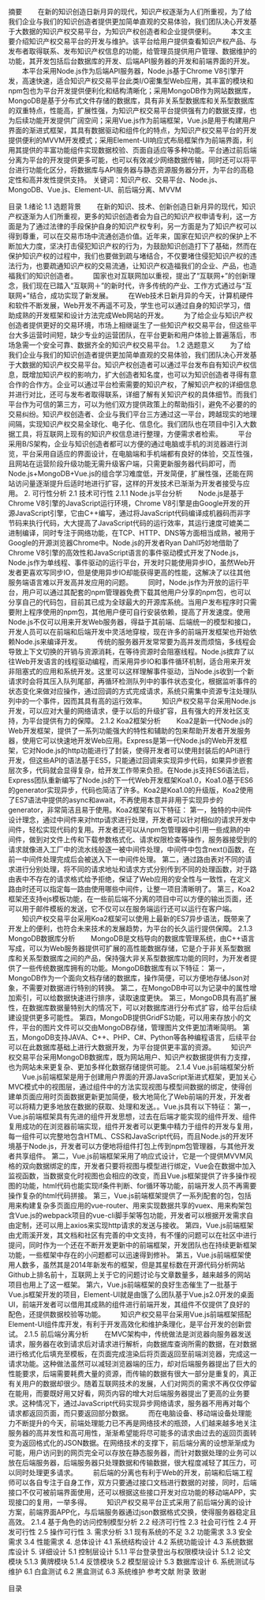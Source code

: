 摘要
　　在新的知识创造日新月异的现代，知识产权逐渐为人们所重视，为了给我们企业与我们的知识创造者提供更加简单直观的交易体验，我们团队决心开发基于大数据的知识产权交易平台，为知识产权创造者和企业提供便利。
　　本文主要介绍知识产权交易平台的开发与维护。该平台给用户提供查看知识产权产品、与发布者取得联系、发布知识产权信息的功能，给管理员提供用户管理、数据维护的功能，其开发包括后台数据库的开发、后端API服务器的开发和前端界面的开发。
　　本平台采用Node.js作为后端API服务器，Node.js基于Chrome V8引擎开发，高速快速，适合知识产权交易平台此类I/O密集型Web应用，其丰富的模块和npm包也为平台开发提供便利化和结构清晰化；采用MongoDB作为网站数据库，MongoDB是基于分布式文件存储的数据库，具有非关系型数据库和关系型数据库的双重特点，性能高，扩展性强，为知识产权交易平台提供强有力的数据支撑，也为后续功能开发提供广阔空间；采用Vue.js作为前端框架，Vue.js是用于构建用户界面的渐进式框架，其具有数据驱动和组件化的特点，为知识产权交易平台的开发提供便利的MVVM开发模式；采用Element-UI响应式布局框架作为前端界面，利用其提供的丰富功能组件实现数据校验、页面自适应等多种功能。平台通过前后端分离为平台的开发提供更多可能，也可以有效减少网络数据传输，同时还可以将平台进行功能化区分，将数据库与API服务器与静态资源服务器分开，为平台的高稳定性和高并发性提供支持。
关键词：知识产权、交易平台、Node.js、MongoDB、Vue.js、Element-UI、前后端分离、MVVM

目录
1.绪论
1.1 选题背景
　　在新的知识、技术、创新创造日新月异的现代，知识产权逐渐为人们所重视，更多的知识创造者会为自己的知识产权申请专利，这一方面是为了通过法律的手段保护自身的知识产权专利，另一方面是为了知识产权可以得到尊重，可以在交易市场中流通创造价值。近年来，国家在知识产权的保护上不断加大力度，坚决打击侵犯知识产权的行为，为鼓励知识创造打下了基础，然而在保护知识产权的过程中，我们也要做到疏与堵结合，不仅要堵住侵犯知识产权的违法行为，也要疏通知识产权的交易流通，让知识产权造福我们的企业、产品，也造福我们的知识创造者。
　　国家也对互联网加以重视，提出了“互联网+”的创新理念，我们现在已踏入“互联网＋”的新时代，许多传统的产业、工作方式通过与“互联网+”结合，成功实现了新发展。
　　在Web技术日新月异的今天，计算机硬件和软件不断发展，Web开发不再遥不可及，学生也可以通过自身的知识学习，借助成熟的开发框架和设计方法完成Web网站的开发。
　　为了给企业与知识产权创造者提供更好的交易环境，市场上相继诞生了一些知识产权交易平台，但这些平台大多运营时间短，缺少专业的运营团队，在平台更新和用户体验上普遍落后，市场急需一个安全可靠、数据齐全的知识产权交易平台。
1.2 选题意义
　　为了给我们企业与我们的知识创造者提供更加简单直观的交易体验，我们团队决心开发基于大数据的知识产权交易平台。知识产权创造者可以通过平台发布自有知识产权信息，既增加知识产权的影响力，扩大创造者知名度，也可以为知识创造者寻得有意合作的合作方。企业可以通过平台检索需要的知识产权，了解知识产权的详细信息并进行对比，还可与发布者取得联系，详细了解有关知识产权的具体细节。而我们平台作为可信的第三方，可以为他们双方提供政策上的帮助指引，避免不必要的的交易纠纷。知识产权创造者、企业与我们平台三方通过这一平台，跨越现实的地理间隔，实现知识产权交易全球化、电子化、信息化。我们团队也在项目中引入大数据工具，将互联网上现有的知识产权信息进行整理，方便需求者检索。
　　平台采用B/S架构，企业与知识创造者都可以方便的通过电脑或手机的浏览器进行浏览，平台采用自适应的界面设计，在电脑端和手机端都有良好的体验，交互性强，且网站在运营阶段升级功能无需升级客户端，只需更新服务器代码即可，而Node.js+MongoDB+Vue.js的组合学习难度低，开发简便，扩展性强，还能在网站访问量逐渐提升后适时地进行扩容，这样的开发技术已渐渐为开发者接受与应用。
2. 可行性分析
2.1 技术可行性
2.1.1 Node.js平台分析
　　Node.js是基于Chrome V8引擎的JavaScript运行环境，Chrome V8引擎是由Google开发的开源JavaScript引擎，它由C++编写，通过将JavaScript代码编译成机器码而非字节码来执行代码，大大提高了JavaScript代码的运行效率，其运行速度可媲美二进制编译，同时专注于网络功能，在TCP、HTTP、DNS等方面相当成熟，被用于Google的开源浏览器Chrome中。Node.js的开发者Ryan Dahl巧妙地借助了Chrome V8引擎的高效性和JavaScript语言的事件驱动模式开发了Node.js，Node.js作为单线程、事件驱动的运行平台，开发时只能使用异步IO，虽然Web开发者更喜欢写同步IO，但是使用异步IO却能获得更高的性能，这解决了以往其他服务端语言难以开发高并发应用的问题。
　　同时，Node.js作为开放的运行平台，用户可以通过其配套的npm管理器免费下载其他用户分享的npm包，也可以分享自己的代码包，目前其已成为全球最大的开源库系统。当用户发布程序时只需要附上程序使用的npm包，其他用户便可自行安装依赖，提高了开发速度。使用Node.js不仅可以用来开发Web服务器，得益于其前端、后端统一的模型和接口，开发人员可以在前端和后端开发中灵活地穿梭，现在许多的前端开发框架也开始依赖Node.js来编译开发。
　　传统的服务器开发常常要为高并发而烦恼，多线程会导致上下文切换的开销与资源消耗，在等待资源时会阻塞线程。Node.js摈弃了以往Web开发语言的线程驱动编程，而采用异步IO和事件循环机制，适合用来开发非阻塞式的应用和系统开发。这里可以这样理解事件驱动，当Node.js收到一个新请求时会将其压入队列尾部，再循环检测队列中的事件状态变化，根据监听事件的状态变化来做对应操作，通过回调的方式完成请求，系统只需集中资源专注处理队列中的一个事件，因而其具有高的运行效率。
　　知识产权交易平台采用Node.js开发，可以应对大量的网络请求，便于以后的升级扩容，且有强大的开发社区支持，为平台提供有力的保障。
2.1.2 Koa2框架分析
　　Koa2是新一代Node.js的Web开发框架，提供了一系列功能强大的特性和辅助的包来帮助开发者开发服务器，使用它可以快速地开发Web应用。Express是第一代Node.js的Web开发框架，它对Node.js的http功能进行了封装，使得开发者可以使用封装后的API进行开发，但这些API的语法基于ES5，只能通过回调来实现异步代码，如果异步嵌套层次多，代码就会显得复杂，给开发工作带来负担。在Node.js支持ES6语法后，Express团队重新编写了Node.js的下一代Web开发框架Koa1.0，Koa1.0基于ES6的generator实现异步，代码也简洁了许多。Koa2是Koa1.0的升级版，Koa2使用了ES7语法中提供的async和await，不再使用本意并非用于实现异步的generator，非常简洁且易于使用。Koa2框架有以下特征：
第一，独特的中间件设计理念，通过中间件来对http请求进行处理，开发者可以针对相似的请求开发中间件，轻松实现代码的复用。开发者还可以从npm包管理器中引用一些成熟的中间件，做到对文件上传和下载参数格式化、请求权限检查等操作，服务器接受到的请求就像进入工厂中的流水线般逐一被中间件处理，中间件中包含next()函数，在前一中间件处理完成后会被送入下一中间件处理。
第二，通过路由表对不同的请求进行分别处理，将不同的请求地址和请求方式分别传到不同的处理函数，对于路由表中不存在的请求格式给予拒绝，保证了Web应用的安全性与一致性，在定义路由时还可以指定每一路由使用哪些中间件，让整一项目清晰明了。
第三，Koa2框架还支持ejs模板功能，在一些前后端不分离的项目中可以方便的输出页面，还可以用于邮件模板的发送，它不仅可以在服务端运行还可以运行在客户端。
　　知识产权交易平台采用Koa2框架可以使用上最新的ES7异步语法，既带来了开发上的便利，也符合未来技术的发展趋势，为平台的长久运行提供保障。
2.1.3 MongoDB数据库分析
　　MongoDB是文档导向的数据库管理系统，由C++语言写成，可以为Web服务器提供可扩展的高性能数据存储，它是介于非关系型数据库和关系型数据库之间的产品，保持强大非关系型数据库功能的同时，为开发者提供了一些传统数据库拥有的功能。MongoDB数据库有以下特征：
第一，MongoDB作为一个面向文档存储的数据库，操作简便，可以方便地存储Json对象，不需要对数据进行特别的转换。
第二，在MongoDB中可以为记录中的属性增加索引，可以给数据快速进行排序，读取速度更快。
第三，MongoDB具有高扩展性，在数据库数据量特别大的情况下，可以对数据库进行分布式扩容，给平台后续建设提供更多可能性。
第四，MongoDB提供GridFS功能，可以用来存放小的文件，平台的图片文件可以交由MongoDB存储，管理图片文件更加清晰简明。
第五，MongoDB支持JAVA、C++、PHP、C#、Python等各种编程语言，后续平台可以在此数据库基础上进行大数据开发，为平台提供更丰富的资源。
　　知识产权交易平台采用MongoDB数据库，既为网站用户、知识产权数据提供有力支撑，也为网站未来更复杂、更加多样化数据存储提供可能。
2.1.4 Vue.js前端框架分析
　　Vue.js前端框架是用于创建用户界面的开源JavaScript渐进式框架，更加关心MVC模式中的视图层，通过组件中的方法实现视图与模型间数据的绑定，使得创建单页面应用时页面数据更新更加简便，极大地简化了Web前端的开发，开发者可以将精力更多地放在数据的获取、处理和发送。。Vue.js具有以下特征：
第一，Vue.js前端框架具有先进的组件开发思想，过去在后端才能实现的组件开发、组件复用成功的在浏览器前端实现，组件开发者可以更集中精力于组件的开发与复用，每一组件可以完整地包含HTML、CSS和JavaScript代码，而且Node.js的开发环境基于Node.js，开发者可以方便地将组件打包上传到npm包管理器，与其他开发者共享组件。
第二，Vue.js前端框架采用了响应式设计，它是一个提供MVVM风格的双向数据绑定的库，开发者只要将视图与模型进行绑定，Vue会在数据中加入监视函数，当数据变化时视图也会相应的改变，而且Vue.js框架提供了许多操作视图的功能，html代码也能实现if条件判断、for循环等功能，前端开发人员不再需要操作复杂的html代码拼接。
第三，Vue.js前端框架提供了一系列配套的包，包括用来构建复杂多页面应用的vue-router、用来实现数据共享的vuex、用来构架包含Vue.js的webpack项目的vue-cli脚手架等包功能，开发者可以根据开发需求自由定制，还可以用上axios来实现http请求的发送与接收。
第四，Vue.js前端框架由尤雨溪开发，其文档和社区有完善的中文支持，有不懂的问题可以在社区中进行提问，同时作为一个还在不断开发更新中的前端框架，开发团队也在持续更新框架功能，一些框架中存在的小问题都可以迅速得到修补。
第五，Vue.js前端框架使用人数多，虽然其是2014年新发布的框架，但是其星标数在开源代码分析网站Github上排名前十，互联网上关于它的问题讨论与文章数量多，越来越多的网站项目也用上了这一框架。
第六，Vue.js前端框架的良好生态催生了一批基于Vue.js框架开发的项目，Element-UI就是由饿了么团队基于Vue.js2.0开发的桌面UI，前端开发者可以借用其成熟的组件进行前端开发，其组件不仅提供了良好的配色，还提供数据校验等功能。
　　知识产权交易平台采用Vue.js前端框架搭配Element-UI组件库开发，有利于开发高效化和维护条理化，是平台开发的创新尝试。
2.1.5 前后端分离分析
　　在MVC架构中，传统做法是浏览器向服务器发送请求，服务器在收到请求后对请求进行解析，向数据库查询所需的数据，在对数据进行格式化后填充至模板，在页面完成渲染后将页面返回至前端浏览器，完成这一请求功能。这种做法虽然可以减轻浏览器端的压力，却对后端服务器提出了巨大的性能要求，后端需要耗费大量的资源，而传输的数据有很大一部分是重复的，真正有关用户的数据却很少。随着互联网技术的发展，人们对网页的需求不再仅仅停留在能用，而要既好用又好看，网页内容的增大对后端服务器提出了更高的业务要求。这种情况下，通过JavaScript代码实现异步网络请求，服务器不用再对每个请求都返回页面，而只要返回部分数据。
　　而在电脑设备、移动端设备处理能力不断提升的今天，前端处理能力已不再是网络技术的瓶颈，人们越来越多地关注服务器的高并发性和高可用性，渐渐希望能将尽可能多的请求由过去的返回页面转变为返回格式化的JSON数据。在网络技术的支撑下，前后端分离的设想渐渐成为可能，用户访问到的网页完全可以存放在静态服务器，而针对数据处理的业务可以放在后端服务器，后端服务器只处理数据和传输数据，很大程度减轻了其压力，可以同时处理更多请求。
　　前后端的分离也有利于Web的开发，前端和后端工程师可以各自专注于自身工作，双方只要通过接口文档进行数据的对接，同时，后端接口不仅可被前端界面使用，还可以根据这些接口开发对应功能的移动端APP，实现接口的复用，一举多得。
　　知识产权交易平台正式采用了前后端分离的设计方案，前端界面APP化，与后端服务器通过json数据格式交换，使得服务器稳定且高效。
2.1.4 基于角色的访问控制模型分析
2.2 经济可行性
2.3 社会可行性
2.4 开发可行性
2.5 操作可行性
3. 需求分析
3.1 现有系统的不足
3.2 功能需求
3.3 安全需求
3.4 性能需求
4. 总体设计
4.1 系统结构设计
4.2 系统功能设计
4.3 系统数据库设计
5. 详细设计
5.1 控制层设计
5.1.1 平台登录登出与权限模块设计
5.1.2 论文模块
5.1.3 黄牌模块
5.1.4 反馈模块
5.2 模型层设计
5.3 数据库设计
6. 系统测试与维护
6.1 白盒测试
6.2 黑盒测试
6.3 系统维护
参考文献
附录
致谢






目录
